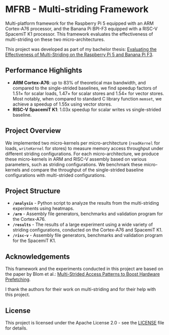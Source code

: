 
# MFRB - Multi-striding Framework 

Multi-platform framework for the Raspberry Pi 5 equipped with an ARM Cortex-A76 processor, and the Banana Pi BPI-F3 equipped with a RISC-V SpacemiT K1 processor. This framework evaluates the effectiveness of multi-striding on these two micro-architectures. 

This project was developed as part of my bachelor thesis: [Evaluating the Effectiveness of Multi-Striding on the Raspberry Pi 5 and Banana Pi F3](https://theses.liacs.nl/3407). 

## Performance Highlights

- **ARM Cortex-A76**: up to 83% of theoretical max bandwidth, and compared to the single-strided baselines, we find speedup factors of 1.51× for scalar loads, 1.47× for scalar stores and 1.54× for vector stores. Most notably, when compared to standard C library function `memset`, we achieve a speedup of 1.55x using vector stores.
- **RISC-V SpacemiT K1**: 1.03x speedup for scalar writes vs single-strided baseline.

## Project Overview
We implemented two micro-kernels per micro-architecture (`readKernel` for loads, `writeKernel` for stores) to measure memory access throughput under different striding configurations. For each micro-architecture, we produce these micro-kernels in ARM and RISC-V assembly based on various parameters, such as striding configurations. We benchmark these micro-kernels and compare the throughput of the single-strided baseline configurations with multi-strided configurations.

## Project Structure

- **`/analysis`** - Python script to analyze the results from the multi-striding experiments using heatmaps.
- **`/arm`** -  Assembly file generators, benchmarks and validation program for the Cortex-A76. 
- **`/results`** - The results of a large experiment using a wide variety of striding configurations, conducted on the Cortex-A76 and SpacemiT K1.
- **`/risc-v`** - Assembly file generators, benchmarks and validation program for the SpacemiT K1.

## Acknowledgements
This framework and the experiments conducted in this project are based on the paper by Blom et al.: [Multi-Strided Access Patterns to Boost Hardware Prefetching](https://www.researchgate.net/publication/391455066_Multi-Strided_Access_Patterns_to_Boost_Hardware_Prefetching).

I thank the authors for their work on multi-striding and for their help with this project.

## License

This project is licensed under the Apache License 2.0 - see the [LICENSE](LICENSE) file for details.
